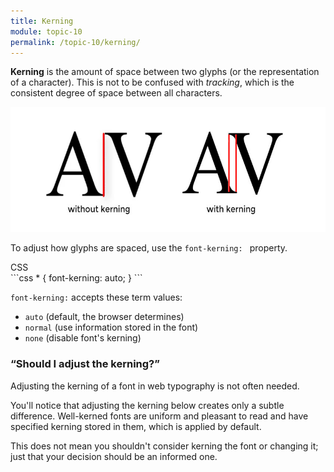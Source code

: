 ```yaml
---
title: Kerning
module: topic-10
permalink: /topic-10/kerning/
---
```


<div class="divider-heading"></div>

**Kerning** is the amount of space between two glyphs (or the representation of a character). This is not to be confused with _tracking_, which is the consistent degree of space between all characters.

<img src="../img/typography-kerning.jpg" style="height: 200px; margin: auto" alt="kerning" title="kerning"/>

To adjust how glyphs are spaced, use the `font-kerning: ` property.

<div class="code-heading">
  <span class="css">CSS</span>
</div>
```css
* {
  font-kerning: auto;
}
```

`font-kerning:` accepts these term values:
- `auto` (default, the browser determines)
- `normal` (use information stored in the font)
- `none` (disable font's kerning)


### “Should I adjust the kerning?”

Adjusting the kerning of a font in web typography is not often needed.

You'll notice that adjusting the kerning below creates only a subtle difference. Well-kerned fonts are uniform and pleasant to read and have specified kerning stored in them, which is applied by default.

This does not mean you shouldn't consider kerning the font or changing it; just that your decision should be an informed one.


<div class="codepen-embed">
  <p data-height="600" data-theme-id="30567" data-slug-hash="dyXNwQE" data-default-tab="css,result" data-user="retrog4m3r" data-embed-version="2" data-pen-title="Kerning (Toggle)" class="codepen"></p>
</div>
